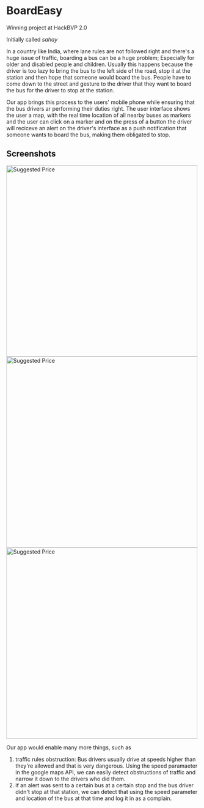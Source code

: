 # BoardEasy

Winning project at HackBVP 2.0 

Initially called *sahay*


In a country like India, where lane rules are not followed right and there's a huge issue of traffic, boarding a bus can be a huge problem; Especially for older and disabled people and children.
Usually this happens because the driver is too lazy to bring the bus to the left side of the road, stop it at the station and then hope that someone would board the bus.
People have to come down to the street and gesture to the driver that they want to board the bus for the driver to stop at the station.

Our app brings this process to the users' mobile phone while ensuring that the bus drivers ar performing their duties right.
The user interface shows the user a map, with the real time location of all nearby buses as markers and the user can click on a marker and on the press of a button the driver will reciceve an alert on the driver's interface as a push notification that someone wants to board the bus, making them obligated to stop.

## Screenshots

<img src="https://github.com/shivumgrover/BoardEasy/blob/master/screenshots/1.jpg" width="500" title="Suggested Price"> <img src="https://github.com/shivumgrover/BoardEasy/blob/master/screenshots/2.jpg" width="500" title="Suggested Price">
<img src="https://github.com/shivumgrover/BoardEasy/blob/master/screenshots/3.jpg" width="500" title="Suggested Price">


Our app would enable many more things, such as 
1. traffic rules obstruction: Bus drivers usually drive at speeds higher than they're allowed and that is very dangerous. Using the speed paramaeter in the google maps API, we can easily detect obstructions of traffic and narrow it down to the drivers who did them.
2. if an alert was sent to a certain bus at a certain stop and the bus driver didn't stop at that station, we can detect that using the speed parameter and location of the bus at that time and log it in as a complain.


